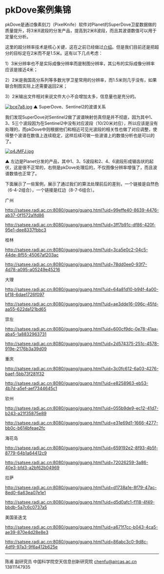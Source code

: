 # pkDove案例集锦

pkDove是通过像素刻刀（PixelKnife）软件对Planet的SuperDove卫星数据做的质量提升，将3米8波段的分发产品，提高到2米8波段，而且其波谱数值可以用于定量化分析。

这里的超分辨率技术是核心关键，这在之前已经做过[介绍](discuss_superdove_x2.html)。但是我们目前还是把超分的目标定在2米而不是1.5米。这有以下几点考虑：

1）3米分辨率也不是实际成像分辨率而是制图分辨率，其公布的实际成像分辨率应该是接近4米；

2）2米是我国高分系列等多数光学卫星常用的分辨率，而1.5米则几乎没有，如果联合制图实际上还需要返回2米；

3）2米输出文件相对来说文件大小不会增加太多，信息量也是充分的。

[![bce7a8.jpg](https://s1.ax1x.com/2022/03/08/bce7a8.jpg)](https://imgtu.com/i/bce7a8)
▲ SuperDove、Sentinel2的波谱关系

我们发现SuperDove对Sentinel2做了波谱映射仿真但是并不彻底，因为其中1、3、5三个波段因为在Sentinel2中没有对应波段（10/20米对应），所以应该是没有处理的，而pkDove中则根据他们和相近可见光波段的相关性也做了对应调整，使得整个波谱在数值上连续稳定，这样后续可做一些波谱上的数值分析也是可以的了。

[![q4JMFJ.jpg](https://s1.ax1x.com/2022/04/01/q4JMFJ.jpg)](https://imgtu.com/i/q4JMFJ)

▲ 左边是Planet分发的产品，其中1、3、5波段和2、4、6波段形成锯齿状的起伏，这是很不正常的，右侧是pkDove处理后的，不仅图像分辨率增强了，而且波谱数值也正常了。

下面展示了一些案例，展示了通过我们的算法处理前后的差别，一个链接是自然色（6-4-2组合），一个链接是红边（8-7-6组合）。


广州

http://satsee.radi.ac.cn:8080/guang/guang.html?uid=99effe40-8639-4476-ab37-0f1572a1fd86

http://satsee.radi.ac.cn:8080/guang/guang.html?uid=3ff7b91c-df86-420f-95e1-dee8337fbbc3



桂林

http://satsee.radi.ac.cn:8080/guang/guang.html?uid=3ca5e0c2-04c5-44de-8f55-45067af203ac

http://satsee.radi.ac.cn:8080/guang/guang.html?uid=78dd0ee0-93f7-4d78-a095-a05249e45216



大理

http://satsee.radi.ac.cn:8080/guang/guang.html?uid=64a81d10-b94f-4a00-bf18-6dae1726f097

http://satsee.radi.ac.cn:8080/guang/guang.html?uid=ae3dde16-096c-45fd-aa55-622da121bd65



崇左

http://satsee.radi.ac.cn:8080/guang/guang.html?uid=600cf9dc-0e78-41aa-aba5-1a8832963731

http://satsee.radi.ac.cn:8080/guang/guang.html?uid=2d574375-251c-4578-919e-2176b3a39d09



重庆

http://satsee.radi.ac.cn:8080/guang/guang.html?uid=3c0fc612-6a03-4276-baef-5bb73f281f32

http://satsee.radi.ac.cn:8080/guang/guang.html?uid=e8258963-eb53-4b7d-a5ef-aef7344645c1



钦州

http://satsee.radi.ac.cn:8080/guang/guang.html?uid=055b9de9-ec12-41d7-b243-a21f35875e89

http://satsee.radi.ac.cn:8080/guang/guang.html?uid=e31e69d1-1666-4277-bb0c-b614bfeae2fc



海花岛

http://satsee.radi.ac.cn:8080/guang/guang.html?uid=659192e2-8f93-4b5f-8779-64b1a64412c9

http://satsee.radi.ac.cn:8080/guang/guang.html?uid=72026259-3a86-40e3-bfd3-a2bf62b04969



拉萨

http://satsee.radi.ac.cn:8080/guang/guang.html?uid=d1738a1e-8f79-47ac-8ed0-6a63ea07e1e1

http://satsee.radi.ac.cn:8080/guang/guang.html?uid=d5d0afc1-f118-4f49-bbdb-5a7c6c0737a5



美国圣迭戈

http://satsee.radi.ac.cn:8080/guang/guang.html?uid=a671f7cc-b043-4ca5-ae39-870e4d28e8e3

http://satsee.radi.ac.cn:8080/guang/guang.html?uid=86abc3c0-9d8c-4df9-97a3-9f6a412b625e




---



陈甫 副研究员
中国科学院空天信息创新研究院
chenfu@aircas.ac.cn
13811147935